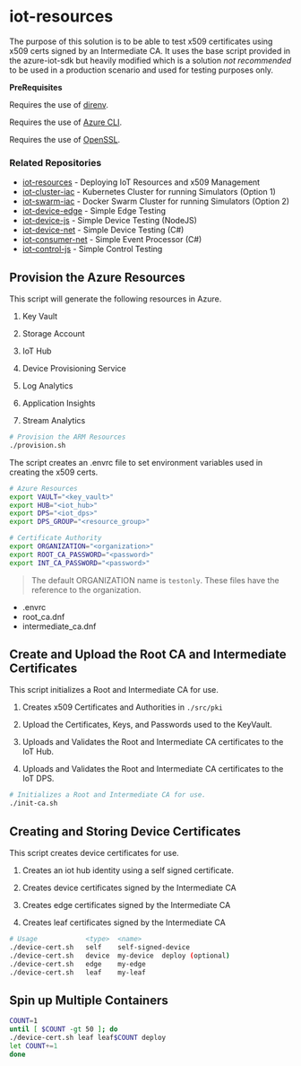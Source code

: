 # iot-resources

The purpose of this solution is to be able to test x509 certificates using x509 certs signed by an Intermediate CA.  It uses the base script provided in the azure-iot-sdk but heavily modified which is a solution _not recommended_ to be used in a production scenario and used for testing purposes only.


__PreRequisites__

Requires the use of [direnv](https://direnv.net/).

Requires the use of [Azure CLI](https://docs.microsoft.com/en-us/cli/azure/install-azure-cli?view=azure-cli-latest).

Requires the use of [OpenSSL](https://www.openssl.org).

### Related Repositories

- [iot-resources](https://github.com/danielscholl/iot-resources)  - Deploying IoT Resources and x509 Management
- [iot-cluster-iac](https://github.com/danielscholl/iot-cluster-iac)  - Kubernetes Cluster for running Simulators (Option 1)
- [iot-swarm-iac](https://github.com/danielscholl/iot-swarm-iac)  - Docker Swarm Cluster for running Simulators (Option 2)
- [iot-device-edge](https://github.com/danielscholl/iot-device-edge) - Simple Edge Testing
- [iot-device-js](https://github.com/danielscholl/iot-device-js) - Simple Device Testing (NodeJS)
- [iot-device-net](https://github.com/danielscholl/iot-device-net) - Simple Device Testing (C#)
- [iot-consumer-net](https://github.com/danielscholl/iot-consumer-net) - Simple Event Processor (C#)
- [iot-control-js](https://github.com/danielscholl/iot-control-js) - Simple Control Testing

## Provision the Azure Resources

This script will generate the following resources in Azure.

1. Key Vault

1. Storage Account

1. IoT Hub

1. Device Provisioning Service

1. Log Analytics

1. Application Insights

1. Stream Analytics

```bash
# Provision the ARM Resources
./provision.sh
```

The script creates an .envrc file to set environment variables used in creating the x509 certs.

```bash
# Azure Resources
export VAULT="<key_vault>"
export HUB="<iot_hub>"
export DPS="<iot_dps>"
export DPS_GROUP="<resource_group>"

# Certificate Authority
export ORGANIZATION="<organization>"
export ROOT_CA_PASSWORD="<password>"
export INT_CA_PASSWORD="<password>"
```

> The default ORGANIZATION name is `testonly`.  These files have the reference to the organization.
  - .envrc
  - root_ca.dnf
  - intermediate_ca.dnf


## Create and Upload the Root CA and Intermediate Certificates

This script initializes a Root and Intermediate CA for use.

1. Creates x509 Certificates and Authorities in `./src/pki`

1. Upload the Certificates, Keys, and Passwords used to the KeyVault.

1. Uploads and Validates the Root and Intermediate CA certificates to the IoT Hub.

1. Uploads and Validates the Root and Intermediate CA certificates to the IoT DPS.

```bash
# Initializes a Root and Intermediate CA for use.
./init-ca.sh
```

## Creating and Storing Device Certificates

This script creates device certificates for use.

1. Creates an iot hub identity using a self signed certificate.

1. Creates device certificates signed by the Intermediate CA

1. Creates edge certificates signed by the Intermediate CA

1. Creates leaf certificates signed by the Intermediate CA

```bash
# Usage            <type>  <name>
./device-cert.sh   self    self-signed-device
./device-cert.sh   device  my-device  deploy (optional)
./device-cert.sh   edge    my-edge
./device-cert.sh   leaf    my-leaf
```


## Spin up Multiple Containers

```bash
COUNT=1
until [ $COUNT -gt 50 ]; do
./device-cert.sh leaf leaf$COUNT deploy
let COUNT+=1
done
```
